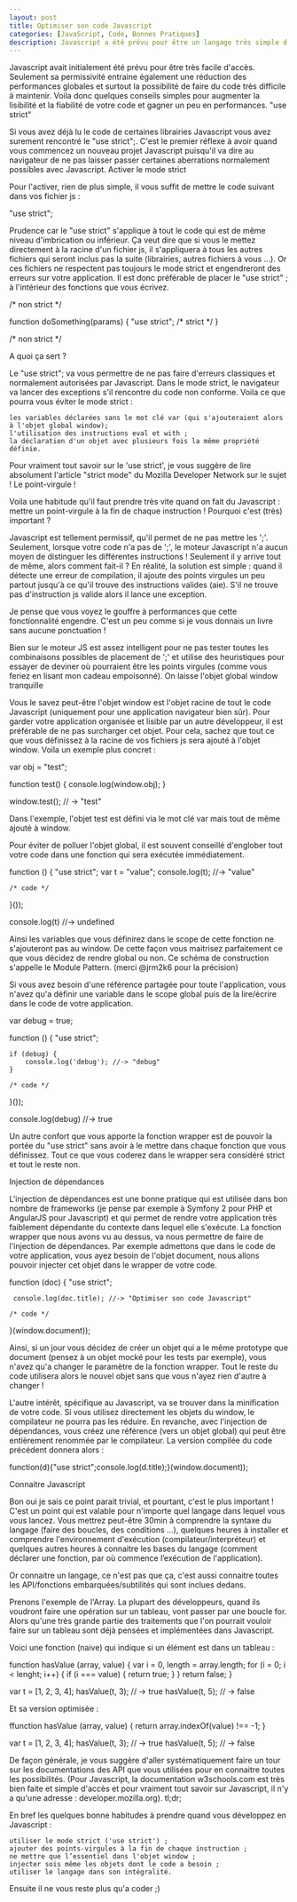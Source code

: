 ```yaml
---
layout: post
title: Optimiser son code Javascript
categories: [JavaScript, Code, Bonnes Pratiques]
description: Javascript a été prévu pour être un langage très simple d'accès au détriment de ses performances. C'est donc a vous de faire quelques efforts pour avoir un code optimisé
---
```


Javascript avait initialement été prévu pour être très facile d'accès. Seulement sa permissivité entraine également une réduction des performances globales et surtout la possibilité de faire du code très difficile à maintenir. Voila donc quelques conseils simples pour augmenter la lisibilité et la fiabilité de votre code et gagner un peu en performances.
"use strict"

Si vous avez déjà lu le code de certaines librairies Javascript vous avez surement rencontré le "use strict";. C'est le premier réflexe à avoir quand vous commencez un nouveau projet Javascript puisqu'il va dire au navigateur de ne pas laisser passer certaines aberrations normalement possibles avec Javascript.
Activer le mode strict

Pour l'activer, rien de plus simple, il vous suffit de mettre le code suivant dans vos fichier js :

"use strict";

Prudence car le "use strict" s'applique à tout le code qui est de même niveau d'imbrication ou inférieur. Ça veut dire que si vous le mettez directement à la racine d'un fichier js, il s'appliquera à tous les autres fichiers qui seront inclus pas la suite (librairies, autres fichiers à vous ...). Or ces fichiers ne respectent pas toujours le mode strict et engendreront des erreurs sur votre application.
Il est donc préférable de placer le "use strict" ; à l'intérieur des fonctions que vous écrivez.


/* non strict */

function doSomething(params) {
    "use strict";
    /* strict */
}

/* non strict */

A quoi ça sert ?

Le "use strict"; va vous permettre de ne pas faire d'erreurs classiques et normalement autorisées par Javascript. Dans le mode strict, le navigateur va lancer des exceptions s'il rencontre du code non conforme. Voila ce que pourra vous éviter le mode strict :

    les variables déclarées sans le mot clé var (qui s'ajouteraient alors à l'objet global window);
    l'utilisation des instructions eval et with ;
    la déclaration d'un objet avec plusieurs fois la même propriété définie.


Pour vraiment tout savoir sur le 'use strict', je vous suggère de lire absolument l'article "strict mode" du Mozilla Developer Network sur le sujet !
Le point-virgule !

Voila une habitude qu'il faut prendre très vite quand on fait du Javascript : mettre un point-virgule à la fin de chaque instruction !
Pourquoi c'est (très) important ?

Javascript est tellement permissif, qu'il permet de ne pas mettre les ';'. Seulement, lorsque votre code n'a pas de ';', le moteur Javascript n'a aucun moyen de distinguer les différentes instructions ! Seulement il y arrive tout de même, alors comment fait-il ? En réalité, la solution est simple : quand il détecte une erreur de compilation, il ajoute des points virgules un peu partout jusqu'à ce qu'il trouve des instructions valides (aie). S'il ne trouve pas d'instruction js valide alors il lance une exception.

Je pense que vous voyez le gouffre à performances que cette fonctionnalité engendre. C'est un peu comme si je vous donnais un livre sans aucune ponctuation !

Bien sur le moteur JS est assez intelligent pour ne pas tester toutes les combinaisons possibles de placement de ';' et utilise des heuristiques pour essayer de deviner où pourraient être les points virgules (comme vous feriez en lisant mon cadeau empoisonné).
On laisse l'objet global window tranquille 

Vous le savez peut-être l'objet window est l'objet racine de tout le code Javascript (uniquement pour une application navigateur bien sûr). Pour garder votre application organisée et lisible par un autre développeur, il est préférable de ne pas surcharger cet objet. Pour cela, sachez que tout ce que vous définissez à la racine de vos fichiers js sera ajouté à l'objet window. Voila un exemple plus concret :

var obj = "test";

function test() {
    console.log(window.obj);
}

window.test(); // -> "test"

Dans l'exemple, l'objet test est défini via le mot clé var mais tout de même ajouté à window.

Pour éviter de polluer l'objet global, il est souvent conseillé d'englober tout votre code dans une fonction qui sera exécutée immédiatement.

function () { 
    "use strict";
    var t = "value";
    console.log(t); //-> "value"

    /* code */

}());

console.log(t) //-> undefined

Ainsi les variables que vous définirez dans le scope de cette fonction ne s'ajouteront pas au window. De cette façon vous maitrisez parfaitement ce que vous décidez de rendre global ou non. Ce schéma de construction s'appelle le Module Pattern. (merci @jrm2k6  pour la précision)

Si vous avez besoin d'une référence partagée pour toute l'application, vous n'avez qu'a définir une variable dans le scope global puis de la lire/écrire dans le code de votre application.


var debug = true;

function () { 
    "use strict";

    if (debug) {
        console.log('debug'); //-> "debug"
    }

    /* code */

}());

console.log(debug) //-> true

Un autre confort que vous apporte la fonction wrapper est de pouvoir la portée du "use strict" sans avoir à le mettre dans chaque fonction que vous définissez. Tout ce que vous coderez dans le wrapper sera considéré strict et tout le reste non.

Injection de dépendances

L'injection de dépendances est une bonne pratique qui est utilisée dans bon nombre de frameworks (je pense par exemple à Symfony 2 pour PHP et AngularJS pour Javascript) et qui permet de rendre votre application très faiblement dépendante du contexte dans lequel elle s'exécute. La fonction wrapper que nous avons vu au dessus, va nous permettre de faire de l'injection de dépendances. Par exemple admettons que dans le code de votre application, vous ayez besoin de l'objet document, nous allons pouvoir injecter cet objet dans le wrapper de votre code.


function (doc) { 
    "use strict";

     console.log(doc.title); //-> "Optimiser son code Javascript"

    /* code */

}(window.document));

Ainsi, si un jour vous décidez de créer un objet qui a le même prototype que document (pensez à un objet mocké pour les tests par exemple), vous n'avez qu'a changer le paramètre de la fonction wrapper. Tout le reste du code utilisera alors le nouvel objet sans que vous n'ayez rien d'autre à changer !

L'autre intérêt, spécifique au Javascript, va se trouver dans la minification de votre code. Si vous utilisez directement les objets du window, le compilateur ne pourra pas les réduire. En revanche, avec l'injection de dépendances, vous créez une référence (vers un objet global) qui peut être entièrement renommée par le compilateur. La version compilée du code précédent donnera alors :


function(d){"use strict";console.log(d.title);}(window.document));

Connaitre Javascript

Bon oui je sais ce point parait trivial, et pourtant, c'est le plus important ! C'est un point qui est valable pour n'importe quel langage dans lequel vous vous lancez. Vous mettrez peut-être 30min à comprendre la syntaxe du langage (faire des boucles, des conditions ...), quelques heures à installer et comprendre l'environnement d'exécution (compilateur/interpréteur) et quelques autres heures à connaitre les bases du langage (comment déclarer une fonction, par où commence l’exécution de l'application).

Or connaitre un langage, ce n'est pas que ça, c'est aussi connaitre toutes les API/fonctions embarquées/subtilités qui sont inclues dedans.

Prenons l'exemple de l'Array. La plupart des développeurs, quand ils voudront faire une opération sur un tableau, vont passer par une boucle for. Alors qu'une très grande partie des traitements que l'on pourrait vouloir faire sur un tableau sont déjà pensées et implémentées dans Javascript.

Voici une fonction (naive) qui indique si un élément est dans un tableau :

function hasValue (array, value) {
    var i = 0,
        length = array.length;
    for (i = 0; i < lenght; i++) {
        if (i === value) {
            return true;
        }
    }
    return false;
}

var t = [1, 2, 3, 4];
hasValue(t, 3); // -> true
hasValue(t, 5); // -> false

Et sa version optimisée :


ffunction hasValue (array, value) {
    return array.indexOf(value) !== -1;
}

var t = [1, 2, 3, 4];
hasValue(t, 3); // -> true
hasValue(t, 5); // -> false

De façon générale, je vous suggère d'aller systématiquement faire un tour sur les documentations des API que vous utilisées pour en connaitre toutes les possibilités. (Pour Javascript, la documentation w3schools.com est très bien faite et simple d'accès et pour vraiment tout savoir sur Javascript, il n'y a qu'une adresse : developer.mozilla.org).
tl;dr;

En bref les quelques bonne habitudes à prendre quand vous développez en Javascript :

    utiliser le mode strict ('use strict') ;
    ajouter des points-virgules à la fin de chaque instruction ;
    ne mettre que l’essentiel dans l'objet window ;
    injecter sois même les objets dont le code a besoin ;
    utiliser le langage dans son intégralité.

Ensuite il ne vous reste plus qu'a coder ;)
